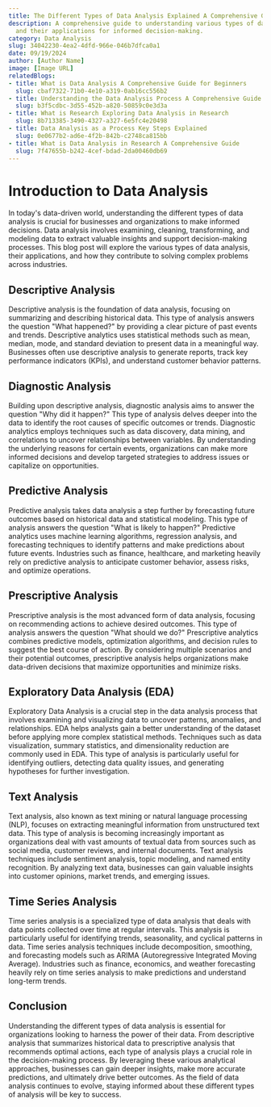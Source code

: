 ```yaml
---
title: The Different Types of Data Analysis Explained A Comprehensive Guide
description: A comprehensive guide to understanding various types of data analysis
  and their applications for informed decision-making.
category: Data Analysis
slug: 34042230-4ea2-4dfd-966e-046b7dfca0a1
date: 09/19/2024
author: [Author Name]
image: [Image URL]
relatedBlogs:
- title: What is Data Analysis A Comprehensive Guide for Beginners
  slug: cbaf7322-71b0-4e10-a319-0ab16cc556b2
- title: Understanding the Data Analysis Process A Comprehensive Guide
  slug: b3f5cdbc-3d55-452b-a820-50859c0e3d3a
- title: What is Research Exploring Data Analysis in Research
  slug: 8b713385-3490-4327-a327-6e5fc4e20498
- title: Data Analysis as a Process Key Steps Explained
  slug: 0e0677b2-ad6e-4f2b-842b-c2748ca815bb
- title: What is Data Analysis in Research A Comprehensive Guide
  slug: 7f47655b-b242-4cef-bdad-2da00460db69
---
```


# Introduction to Data Analysis

In today's data-driven world, understanding the different types of data analysis is crucial for businesses and organizations to make informed decisions. Data analysis involves examining, cleaning, transforming, and modeling data to extract valuable insights and support decision-making processes. This blog post will explore the various types of data analysis, their applications, and how they contribute to solving complex problems across industries.

## Descriptive Analysis

Descriptive analysis is the foundation of data analysis, focusing on summarizing and describing historical data. This type of analysis answers the question "What happened?" by providing a clear picture of past events and trends. Descriptive analytics uses statistical methods such as mean, median, mode, and standard deviation to present data in a meaningful way. Businesses often use descriptive analysis to generate reports, track key performance indicators (KPIs), and understand customer behavior patterns.

## Diagnostic Analysis

Building upon descriptive analysis, diagnostic analysis aims to answer the question "Why did it happen?" This type of analysis delves deeper into the data to identify the root causes of specific outcomes or trends. Diagnostic analytics employs techniques such as data discovery, data mining, and correlations to uncover relationships between variables. By understanding the underlying reasons for certain events, organizations can make more informed decisions and develop targeted strategies to address issues or capitalize on opportunities.

## Predictive Analysis

Predictive analysis takes data analysis a step further by forecasting future outcomes based on historical data and statistical modeling. This type of analysis answers the question "What is likely to happen?" Predictive analytics uses machine learning algorithms, regression analysis, and forecasting techniques to identify patterns and make predictions about future events. Industries such as finance, healthcare, and marketing heavily rely on predictive analysis to anticipate customer behavior, assess risks, and optimize operations.

## Prescriptive Analysis

Prescriptive analysis is the most advanced form of data analysis, focusing on recommending actions to achieve desired outcomes. This type of analysis answers the question "What should we do?" Prescriptive analytics combines predictive models, optimization algorithms, and decision rules to suggest the best course of action. By considering multiple scenarios and their potential outcomes, prescriptive analysis helps organizations make data-driven decisions that maximize opportunities and minimize risks.

## Exploratory Data Analysis (EDA)

Exploratory Data Analysis is a crucial step in the data analysis process that involves examining and visualizing data to uncover patterns, anomalies, and relationships. EDA helps analysts gain a better understanding of the dataset before applying more complex statistical methods. Techniques such as data visualization, summary statistics, and dimensionality reduction are commonly used in EDA. This type of analysis is particularly useful for identifying outliers, detecting data quality issues, and generating hypotheses for further investigation.

## Text Analysis

Text analysis, also known as text mining or natural language processing (NLP), focuses on extracting meaningful information from unstructured text data. This type of analysis is becoming increasingly important as organizations deal with vast amounts of textual data from sources such as social media, customer reviews, and internal documents. Text analysis techniques include sentiment analysis, topic modeling, and named entity recognition. By analyzing text data, businesses can gain valuable insights into customer opinions, market trends, and emerging issues.

## Time Series Analysis

Time series analysis is a specialized type of data analysis that deals with data points collected over time at regular intervals. This analysis is particularly useful for identifying trends, seasonality, and cyclical patterns in data. Time series analysis techniques include decomposition, smoothing, and forecasting models such as ARIMA (Autoregressive Integrated Moving Average). Industries such as finance, economics, and weather forecasting heavily rely on time series analysis to make predictions and understand long-term trends.

## Conclusion

Understanding the different types of data analysis is essential for organizations looking to harness the power of their data. From descriptive analysis that summarizes historical data to prescriptive analysis that recommends optimal actions, each type of analysis plays a crucial role in the decision-making process. By leveraging these various analytical approaches, businesses can gain deeper insights, make more accurate predictions, and ultimately drive better outcomes. As the field of data analysis continues to evolve, staying informed about these different types of analysis will be key to success.